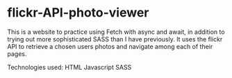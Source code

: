 # flickr-API-photo-viewer

This is a website to practice using Fetch with async and await, in addition to trying out more sophisticated SASS than I have previously.
It uses the flickr API to retrieve a chosen users photos and navigate among each of their pages. 

Technologies used: 
HTML
Javascript
SASS
